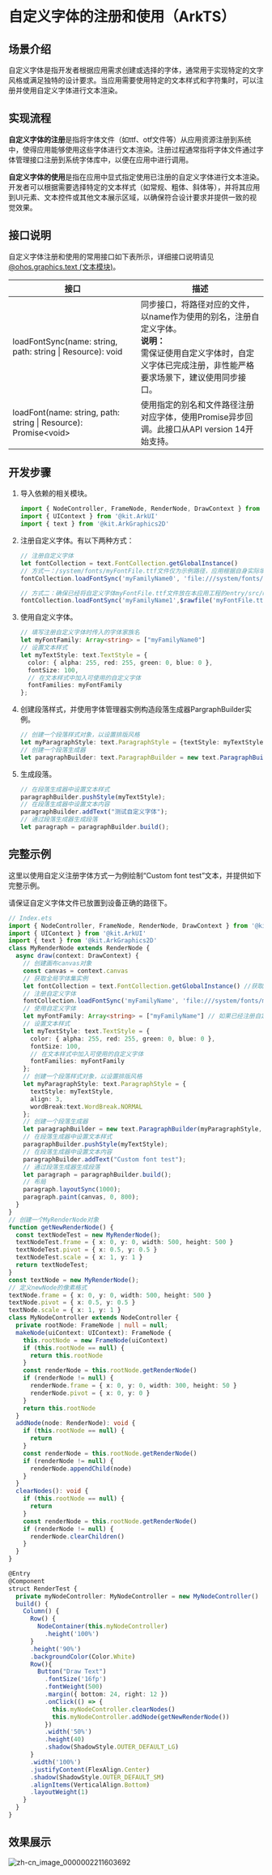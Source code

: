 # 自定义字体的注册和使用（ArkTS）

## 场景介绍

自定义字体是指开发者根据应用需求创建或选择的字体，通常用于实现特定的文字风格或满足独特的设计要求。当应用需要使用特定的文本样式和字符集时，可以注册并使用自定义字体进行文本渲染。

## 实现流程

**自定义字体的注册**是指将字体文件（如ttf、otf文件等）从应用资源注册到系统中，使得应用能够使用这些字体进行文本渲染。注册过程通常指将字体文件通过字体管理接口注册到系统字体库中，以便在应用中进行调用。

**自定义字体的使用**是指在应用中显式指定使用已注册的自定义字体进行文本渲染。开发者可以根据需要选择特定的文本样式（如常规、粗体、斜体等），并将其应用到UI元素、文本控件或其他文本展示区域，以确保符合设计要求并提供一致的视觉效果。


## 接口说明

自定义字体注册和使用的常用接口如下表所示，详细接口说明请见[@ohos.graphics.text (文本模块)](../reference/apis-arkgraphics2d/js-apis-graphics-text.md)。

| 接口 | 描述 | 
| -------- | -------- |
| loadFontSync(name: string, path: string \| Resource): void | 同步接口，将路径对应的文件，以name作为使用的别名，注册自定义字体。<br/>**说明：**<br/>需保证使用自定义字体时，自定义字体已完成注册，非性能严格要求场景下，建议使用同步接口。 | 
| loadFont(name: string, path: string \| Resource): Promise&lt;void&gt; | 使用指定的别名和文件路径注册对应字体，使用Promise异步回调。此接口从API version 14开始支持。 | 

## 开发步骤

1. 导入依赖的相关模块。

   ```ts
   import { NodeController, FrameNode, RenderNode, DrawContext } from '@kit.ArkUI'
   import { UIContext } from '@kit.ArkUI'
   import { text } from '@kit.ArkGraphics2D'
   ```

2. 注册自定义字体。有以下两种方式：

   ```ts
   // 注册自定义字体
   let fontCollection = text.FontCollection.getGlobalInstance()
   // 方式一：/system/fonts/myFontFile.ttf文件仅为示例路径，应用根据自身实际填写文件路径
   fontCollection.loadFontSync('myFamilyName0', 'file:///system/fonts/myFontFile.ttf')
   
   // 方式二：确保已经将自定义字体myFontFile.ttf文件放在本应用工程的entry/src/main/resources/rawfile目录
   fontCollection.loadFontSync('myFamilyName1',$rawfile('myFontFile.ttf'))
   ```

3. 使用自定义字体。

   ```ts
   // 填写注册自定义字体时传入的字体家族名
   let myFontFamily: Array<string> = ["myFamilyName0"]
   // 设置文本样式
   let myTextStyle: text.TextStyle = {
     color: { alpha: 255, red: 255, green: 0, blue: 0 },
     fontSize: 100,
     // 在文本样式中加入可使用的自定义字体
     fontFamilies: myFontFamily
   };
   ```

4. 创建段落样式，并使用字体管理器实例构造段落生成器PargraphBuilder实例。

   ```ts
   // 创建一个段落样式对象，以设置排版风格
   let myParagraphStyle: text.ParagraphStyle = {textStyle: myTextStyle}
   // 创建一个段落生成器
   let paragraphBuilder: text.ParagraphBuilder = new text.ParagraphBuilder(myParagraphStyle, fontCollection);
   ```

5. 生成段落。

   ```ts
   // 在段落生成器中设置文本样式
   paragraphBuilder.pushStyle(myTextStyle);
   // 在段落生成器中设置文本内容
   paragraphBuilder.addText("测试自定义字体");
   // 通过段落生成器生成段落
   let paragraph = paragraphBuilder.build();
   ```

## 完整示例

这里以使用自定义注册字体方式一为例绘制“Custom font test”文本，并提供如下完整示例。

请保证自定义字体文件已放置到设备正确的路径下。

```ts
// Index.ets
import { NodeController, FrameNode, RenderNode, DrawContext } from '@kit.ArkUI'
import { UIContext } from '@kit.ArkUI'
import { text } from '@kit.ArkGraphics2D'
class MyRenderNode extends RenderNode {
  async draw(context: DrawContext) {
    // 创建画布canvas对象
    const canvas = context.canvas
    // 获取全局字体集实例
    let fontCollection = text.FontCollection.getGlobalInstance() //获取Arkui全局FC
    // 注册自定义字体
    fontCollection.loadFontSync('myFamilyName', 'file:///system/fonts/myFontFile .ttf')
    // 使用自定义字体
    let myFontFamily: Array<string> = ["myFamilyName"] // 如果已经注册自定义字体，填入自定义字体的字体家族名
    // 设置文本样式
    let myTextStyle: text.TextStyle = {
      color: { alpha: 255, red: 255, green: 0, blue: 0 },
      fontSize: 100,
      // 在文本样式中加入可使用的自定义字体
      fontFamilies: myFontFamily
    };
    // 创建一个段落样式对象，以设置排版风格
    let myParagraphStyle: text.ParagraphStyle = {
      textStyle: myTextStyle,
      align: 3,
      wordBreak:text.WordBreak.NORMAL
    };
    // 创建一个段落生成器
    let paragraphBuilder = new text.ParagraphBuilder(myParagraphStyle, fontCollection)
    // 在段落生成器中设置文本样式
    paragraphBuilder.pushStyle(myTextStyle);
    // 在段落生成器中设置文本内容
    paragraphBuilder.addText("Custom font test");
    // 通过段落生成器生成段落
    let paragraph = paragraphBuilder.build();
    // 布局
    paragraph.layoutSync(1000);
    paragraph.paint(canvas, 0, 800);
  }
}
// 创建一个MyRenderNode对象
function getNewRenderNode() {
  const textNodeTest = new MyRenderNode();
  textNodeTest.frame = { x: 0, y: 0, width: 500, height: 500 }
  textNodeTest.pivot = { x: 0.5, y: 0.5 }
  textNodeTest.scale = { x: 1, y: 1 }
  return textNodeTest;
}
const textNode = new MyRenderNode();
// 定义newNode的像素格式
textNode.frame = { x: 0, y: 0, width: 500, height: 500 }
textNode.pivot = { x: 0.5, y: 0.5 }
textNode.scale = { x: 1, y: 1 }
class MyNodeController extends NodeController {
  private rootNode: FrameNode | null = null;
  makeNode(uiContext: UIContext): FrameNode {
    this.rootNode = new FrameNode(uiContext)
    if (this.rootNode == null) {
      return this.rootNode
    }
    const renderNode = this.rootNode.getRenderNode()
    if (renderNode != null) {
      renderNode.frame = { x: 0, y: 0, width: 300, height: 50 }
      renderNode.pivot = { x: 0, y: 0 }
    }
    return this.rootNode
  }
  addNode(node: RenderNode): void {
    if (this.rootNode == null) {
      return
    }
    const renderNode = this.rootNode.getRenderNode()
    if (renderNode != null) {
      renderNode.appendChild(node)
    }
  }
  clearNodes(): void {
    if (this.rootNode == null) {
      return
    }
    const renderNode = this.rootNode.getRenderNode()
    if (renderNode != null) {
      renderNode.clearChildren()
    }
  }
}

@Entry
@Component
struct RenderTest {
  private myNodeController: MyNodeController = new MyNodeController()
  build() {
    Column() {
      Row() {
        NodeContainer(this.myNodeController)
          .height('100%')
      }
      .height('90%')
      .backgroundColor(Color.White)
      Row(){
        Button("Draw Text")
          .fontSize('16fp')
          .fontWeight(500)
          .margin({ bottom: 24, right: 12 })
          .onClick(() => {
            this.myNodeController.clearNodes()
            this.myNodeController.addNode(getNewRenderNode())
          })
          .width('50%')
          .height(40)
          .shadow(ShadowStyle.OUTER_DEFAULT_LG)
      }
      .width('100%')
      .justifyContent(FlexAlign.Center)
      .shadow(ShadowStyle.OUTER_DEFAULT_SM)
      .alignItems(VerticalAlign.Bottom)
      .layoutWeight(1)
    }
  }
}
```

## 效果展示

![zh-cn_image_0000002211603692](figures/zh-cn_image_0000002211603692.png)

